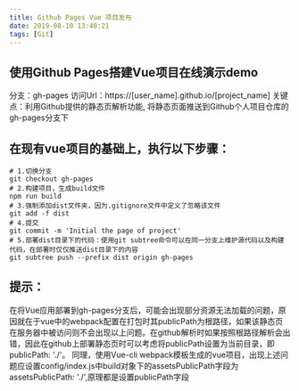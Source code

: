 ```yaml
---
title: Github Pages Vue 项目发布
date: 2019-08-10 13:40:21
tags: [Git]
---
```


## 使用Github Pages搭建Vue项目在线演示demo

分支：gh-pages
访问Url：https://[user_name].github.io/[project_name]
关键点：利用Github提供的静态页解析功能, 将静态页面推送到Github个人项目仓库的gh-pages分支下

## 在现有vue项目的基础上，执行以下步骤：
```
# 1.切换分支
git checkout gh-pages
# 2.构建项目，生成build文件
npm run build
# 3.强制添加dist文件夹，因为.gitignore文件中定义了忽略该文件
git add -f dist
# 4.提交
git commit -m 'Initial the page of project'
# 5.部署dist目录下的代码：使用git subtree命令可以在同一分支上维护源代码以及构建代码，在部署时仅仅推送dist目录下的内容
git subtree push --prefix dist origin gh-pages
```

## 提示：
在将Vue应用部署到gh-pages分支后，可能会出现部分资源无法加载的问题，原因就在于vue中的webpack配置在打包时其publicPath为根路径，如果该静态页在服务器中被访问则不会出现以上问题。在github解析时如果按照根路径解析会出错，因此在github上部署静态页时可以考虑将publicPath设置为当前目录，即 publicPath: './'。
同理，使用Vue-cli webpack模板生成的vue项目，出现上述问题应设置config/index.js中build对象下的assetsPublicPath字段为assetsPublicPath: './',原理都是设置publicPath字段

